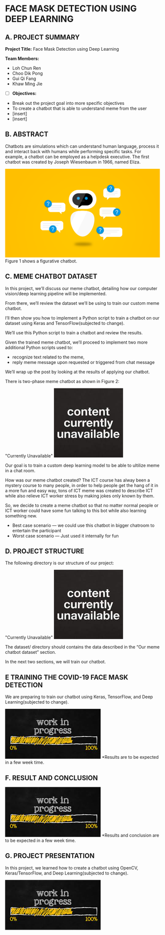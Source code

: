 # FACE MASK DETECTION USING DEEP LEARNING 

## A. PROJECT SUMMARY

**Project Title:** Face Mask Detection using Deep Learning

**Team Members:** 
- Loh Chun Ren
- Choo Dik Pong
- Gui Qi Fang
- Khaw Ming Jie


- [ ] **Objectives:**
- Break out the project goal into more specific objectives
- To create a chatbot that is able to understand meme from the user
- [insert]
- [insert]


##  B. ABSTRACT 

Chatbots are simulations which can understand human language, process it and interact back with humans while performing specific tasks. For example, a chatbot can be employed as a helpdesk executive. The first chatbot was created by Joseph Wiesenbaum in 1966, named Eliza.


![Coding](https://github.com/Lcren123/BITI1113/blob/main/chatbot.png)
Figure 1 shows a figurative chatbot.


## C.  MEME CHATBOT DATASET

In this project, we’ll discuss our meme chatbot, detailing how our computer vision/deep learning pipeline will be implemented.

From there, we’ll review the dataset we’ll be using to train our custom meme chatbot.

I’ll then show you how to implement a Python script to train a chatbot on our dataset using Keras and TensorFlow(subjected to change).

We’ll use this Python script to train a chatbot and review the results.

Given the trained meme chatbot, we’ll proceed to implement two more additional Python scripts used to:

- recognize text related to the meme,
- reply meme message upon requested or triggered from chat message

We’ll wrap up the post by looking at the results of applying our chatbot.


There is two-phase meme chatbot as shown in Figure 2:

"Currently Unavailable"
![Coding](https://github.com/Lcren123/BITI1113/blob/main/currently%20unavailable.jfif)

Our goal is to train a custom deep learning model to be able to ultilize meme in a chat room.

How was our meme chatbot created?
The ICT course has alway been a mystery course to many people, in order to help people get the hang of it in a more fun and easy way, tons of ICT meme was created to describe
ICT while also relieve ICT worker stress by making jokes only known by them.

So, we decide to create a meme chatbot so that no matter normal people or ICT worker could have some fun talking to this bot while also learning something new.

- Best case scenario — we could use this chatbot in bigger chatroom to entertain the participant
- Worst case scenario — Just used it internally for fun


## D.   PROJECT STRUCTURE

The following directory is our structure of our project:

"Currently Unavailable"
![Coding](https://github.com/Lcren123/BITI1113/blob/main/currently%20unavailable.jfif)

The dataset/ directory should contains the data described in the “Our meme chatbot dataset” section.

In the next two sections, we will train our chatbot.



## E   TRAINING THE COVID-19 FACE MASK DETECTION

We are preparing to train our chatbot using Keras, TensorFlow, and Deep Learning(subjected to change).

![Coding](https://github.com/Lcren123/BITI1113/blob/main/work%20in%20progress.jfif)
*Results are to be expected in a few week time.



## F.  RESULT AND CONCLUSION

![Coding](https://github.com/Lcren123/BITI1113/blob/main/work%20in%20progress.jfif)
*Results and conclusion are to be expected in a few week time.

## G.   PROJECT PRESENTATION 

In this project, we learned how to create a chatbot using OpenCV, Keras/TensorFlow, and Deep Learning(subjected to change).

![Coding](https://github.com/Lcren123/BITI1113/blob/main/work%20in%20progress.jfif)




